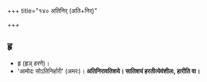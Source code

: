 +++
title="१४० अतिनिर् (अति+निर्)"

+++

## हृ
- हृ (हृञ् हरणे)।
- 'आमोदः सोऽतिनिर्हारी' (अमरः)। **अतिनिरावतिशये। सातिशयं हरतीत्येवंशीलः, हारीति वा।**
